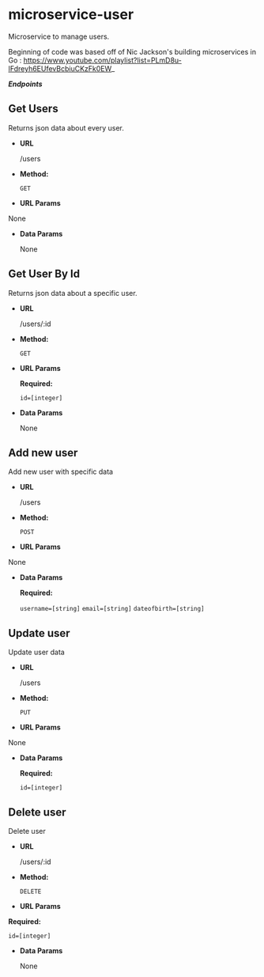 # microservice-user
Microservice to manage users.

Beginning of code was based off of Nic Jackson's building microservices in Go : https://www.youtube.com/playlist?list=PLmD8u-IFdreyh6EUfevBcbiuCKzFk0EW_

***Endpoints***

**Get Users**
----
  Returns json data about every user.

* **URL**

  /users

* **Method:**

  `GET`
  
*  **URL Params**

  None

* **Data Params**

  None


**Get User By Id**
----
  Returns json data about a specific user.

* **URL**

  /users/:id

* **Method:**

  `GET`
  
*  **URL Params**

   **Required:**
 
   `id=[integer]`

* **Data Params**

  None


**Add new user**
----
  Add new user with specific data

* **URL**

  /users

* **Method:**

  `POST`
  
*  **URL Params**
 
  None

* **Data Params**

  **Required:**

  `username=[string]`
  `email=[string]`
  `dateofbirth=[string]`


**Update user**
----
  Update user data

* **URL**

  /users

* **Method:**

  `PUT`
  
*  **URL Params**
 
  None

* **Data Params**

  **Required:**

  `id=[integer]`


**Delete user**
----
  Delete user

* **URL**

  /users/:id

* **Method:**

  `DELETE`
  
*  **URL Params**
 
  **Required:**
 
   `id=[integer]`

* **Data Params**

  None